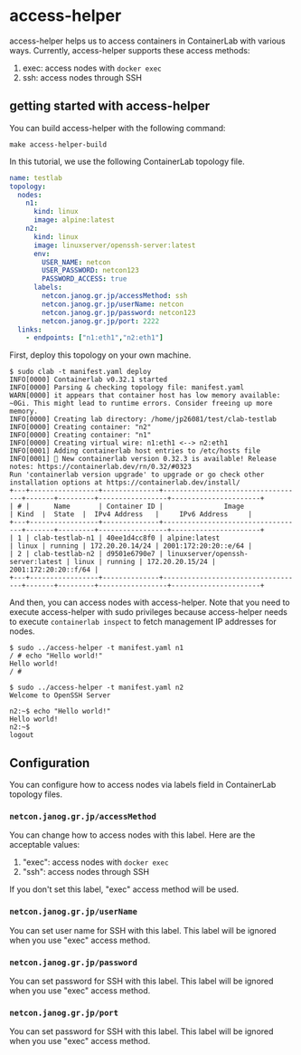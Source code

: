 # access-helper

access-helper helps us to access containers in ContainerLab with various ways. Currently, access-helper supports these access methods:

1. exec: access nodes with `docker exec`
2. ssh: access nodes through SSH

## getting started with access-helper

You can build access-helper with the following command:

```
make access-helper-build
```

In this tutorial, we use the following ContainerLab topology file.

```yaml
name: testlab
topology:
  nodes:
    n1:
      kind: linux
      image: alpine:latest
    n2:
      kind: linux
      image: linuxserver/openssh-server:latest
      env:
        USER_NAME: netcon
        USER_PASSWORD: netcon123
        PASSWORD_ACCESS: true
      labels:
        netcon.janog.gr.jp/accessMethod: ssh
        netcon.janog.gr.jp/userName: netcon
        netcon.janog.gr.jp/password: netcon123
        netcon.janog.gr.jp/port: 2222
  links:
    - endpoints: ["n1:eth1","n2:eth1"]
```

First, deploy this topology on your own machine.

```
$ sudo clab -t manifest.yaml deploy
INFO[0000] Containerlab v0.32.1 started                 
INFO[0000] Parsing & checking topology file: manifest.yaml 
WARN[0000] it appears that container host has low memory available: ~0Gi. This might lead to runtime errors. Consider freeing up more memory. 
INFO[0000] Creating lab directory: /home/jp26081/test/clab-testlab 
INFO[0000] Creating container: "n2"                     
INFO[0000] Creating container: "n1"                     
INFO[0000] Creating virtual wire: n1:eth1 <--> n2:eth1  
INFO[0001] Adding containerlab host entries to /etc/hosts file 
INFO[0001] 🎉 New containerlab version 0.32.3 is available! Release notes: https://containerlab.dev/rn/0.32/#0323
Run 'containerlab version upgrade' to upgrade or go check other installation options at https://containerlab.dev/install/ 
+---+-----------------+--------------+-----------------------------------+-------+---------+-----------------+----------------------+
| # |      Name       | Container ID |               Image               | Kind  |  State  |  IPv4 Address   |     IPv6 Address     |
+---+-----------------+--------------+-----------------------------------+-------+---------+-----------------+----------------------+
| 1 | clab-testlab-n1 | 40ee1d4cc8f0 | alpine:latest                     | linux | running | 172.20.20.14/24 | 2001:172:20:20::e/64 |
| 2 | clab-testlab-n2 | d9501e6790e7 | linuxserver/openssh-server:latest | linux | running | 172.20.20.15/24 | 2001:172:20:20::f/64 |
+---+-----------------+--------------+-----------------------------------+-------+---------+-----------------+----------------------+
```

And then, you can access nodes with access-helper. Note that you need to execute access-helper with sudo privileges because access-helper needs to execute `containerlab inspect` to fetch management IP addresses for nodes.

```
$ sudo ../access-helper -t manifest.yaml n1
/ # echo "Hello world!"
Hello world!
/ # 

$ sudo ../access-helper -t manifest.yaml n2
Welcome to OpenSSH Server

n2:~$ echo "Hello world!"
Hello world!
n2:~$ 
logout
```

## Configuration

You can configure how to access nodes via labels field in ContainerLab topology files.

### `netcon.janog.gr.jp/accessMethod`

You can change how to access nodes with this label. Here are the acceptable values:

1. "exec": access nodes with `docker exec`
2. "ssh": access nodes through SSH

If you don't set this label, "exec" access method will be used.

### `netcon.janog.gr.jp/userName`

You can set user name for SSH with this label. This label will be ignored when you use "exec" access method.

### `netcon.janog.gr.jp/password`

You can set password for SSH with this label. This label will be ignored when you use "exec" access method.

### `netcon.janog.gr.jp/port`

You can set password for SSH with this label. This label will be ignored when you use "exec" access method.
